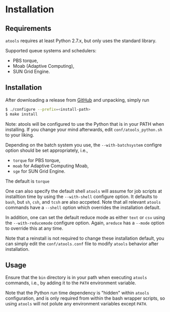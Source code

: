# Installation

## Requirements
`atools` requires at least Python 2.7.x, but only uses the standard
library.

Supported queue systems and schedulers:

* PBS torque,
* Moab (Adaptive Computing),
* SUN Grid Engine.


## Installation
After downloading a release from
[GitHub](https://github.com/gjbex/atools/releases) and unpacking, simply
run
```bash
$ ./configure --prefix=<install-path>
$ make install
```
Note: atools will be configured to use the Python that is in your PATH
when installing.  If you change your mind afterwards, edit
`conf/atools_python.sh` to your liking.

Depending on the batch system you use, the `--with-batchsystem` configre
option should be set appropriately, i.e.,

* `torque` for PBS torque,
* `moab` for Adaptive Computing Moab,
* `sge` for SUN Grid Engine.

The default is `torque`

One can also specify the default shell `atools` will assume for job scripts
at installtion time by using the `--with-shell` configure option.  It
defaults to `bash`, but `sh`, `csh`, and `tcsh` are also accpeted.  Note
that all relevant `atools` commands have a `--shell` option which overrides
the installation default.

In addition, one can set the default reduce mode as either `text` or `csv`
using the `--with-reducemode` configure option.  Again, `areduce` has a
`--mode` option to override this at any time.

Note that a reinstall is not required to change these installation default,
you can simply edit the `conf/atools.conf` file to modify `atools`
behavior after installation.


## Usage
Ensure that the `bin` directory is in your path when executing `atools`
commands, i.e., by adding it to the `PATH` environment variable.

Note that the Python run time dependency is "hidden" within `atools`
configuration, and is only required from within the bash wrapper scripts,
so using `atools` will not polute any environment variables except `PATH`.
